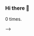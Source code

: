 ### Hi there 👋

<!--
**mplumer/mplumer** is a ✨ _special_ ✨ repository because its `README.md` (this file) appears on your GitHub profile.

I have been booped on the nose <!-- boop-counter -->0<!-- /boop-counter --> times. 
-->


